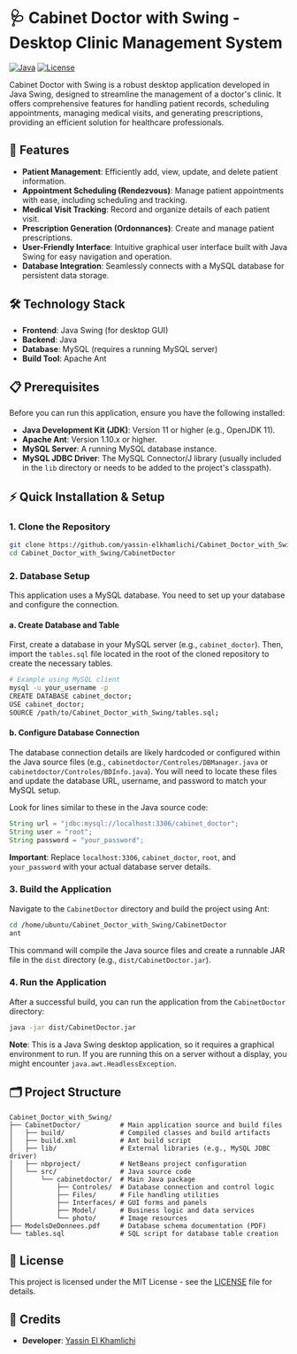 # 🩺 Cabinet Doctor with Swing - Desktop Clinic Management System

[![Java](https://img.shields.io/badge/Java-99.4%25-blue.svg)](https://www.java.com/)
[![License](https://img.shields.io/badge/License-MIT-green.svg)](LICENSE)

Cabinet Doctor with Swing is a robust desktop application developed in Java Swing, designed to streamline the management of a doctor\'s clinic. It offers comprehensive features for handling patient records, scheduling appointments, managing medical visits, and generating prescriptions, providing an efficient solution for healthcare professionals.

## 🌟 Features

- **Patient Management**: Efficiently add, view, update, and delete patient information.
- **Appointment Scheduling (Rendezvous)**: Manage patient appointments with ease, including scheduling and tracking.
- **Medical Visit Tracking**: Record and organize details of each patient visit.
- **Prescription Generation (Ordonnances)**: Create and manage patient prescriptions.
- **User-Friendly Interface**: Intuitive graphical user interface built with Java Swing for easy navigation and operation.
- **Database Integration**: Seamlessly connects with a MySQL database for persistent data storage.

## 🛠️ Technology Stack

- **Frontend**: Java Swing (for desktop GUI)
- **Backend**: Java
- **Database**: MySQL (requires a running MySQL server)
- **Build Tool**: Apache Ant

## 📋 Prerequisites

Before you can run this application, ensure you have the following installed:

- **Java Development Kit (JDK)**: Version 11 or higher (e.g., OpenJDK 11).
- **Apache Ant**: Version 1.10.x or higher.
- **MySQL Server**: A running MySQL database instance.
- **MySQL JDBC Driver**: The MySQL Connector/J library (usually included in the `lib` directory or needs to be added to the project\'s classpath).

## ⚡ Quick Installation & Setup

### 1. Clone the Repository

```bash
git clone https://github.com/yassin-elkhamlichi/Cabinet_Doctor_with_Swing.git
cd Cabinet_Doctor_with_Swing/CabinetDoctor
```

### 2. Database Setup

This application uses a MySQL database. You need to set up your database and configure the connection.

#### a. Create Database and Table

First, create a database in your MySQL server (e.g., `cabinet_doctor`). Then, import the `tables.sql` file located in the root of the cloned repository to create the necessary tables.

```bash
# Example using MySQL client
mysql -u your_username -p
CREATE DATABASE cabinet_doctor;
USE cabinet_doctor;
SOURCE /path/to/Cabinet_Doctor_with_Swing/tables.sql;
```

#### b. Configure Database Connection

The database connection details are likely hardcoded or configured within the Java source files (e.g., `cabinetdoctor/Controles/DBManager.java` or `cabinetdoctor/Controles/BDInfo.java`). You will need to locate these files and update the database URL, username, and password to match your MySQL setup.

Look for lines similar to these in the Java source code:

```java
String url = "jdbc:mysql://localhost:3306/cabinet_doctor";
String user = "root";
String password = "your_password";
```

**Important**: Replace `localhost:3306`, `cabinet_doctor`, `root`, and `your_password` with your actual database server details.

### 3. Build the Application

Navigate to the `CabinetDoctor` directory and build the project using Ant:

```bash
cd /home/ubuntu/Cabinet_Doctor_with_Swing/CabinetDoctor
ant
```

This command will compile the Java source files and create a runnable JAR file in the `dist` directory (e.g., `dist/CabinetDoctor.jar`).

### 4. Run the Application

After a successful build, you can run the application from the `CabinetDoctor` directory:

```bash
java -jar dist/CabinetDoctor.jar
```

**Note**: This is a Java Swing desktop application, so it requires a graphical environment to run. If you are running this on a server without a display, you might encounter `java.awt.HeadlessException`.

## 🗂️ Project Structure

```
Cabinet_Doctor_with_Swing/
├── CabinetDoctor/          # Main application source and build files
│   ├── build/              # Compiled classes and build artifacts
│   ├── build.xml           # Ant build script
│   ├── lib/                # External libraries (e.g., MySQL JDBC driver)
│   ├── nbproject/          # NetBeans project configuration
│   └── src/                # Java source code
│       └── cabinetdoctor/  # Main Java package
│           ├── Controles/  # Database connection and control logic
│           ├── Files/      # File handling utilities
│           ├── Interfaces/ # GUI forms and panels
│           ├── Model/      # Business logic and data services
│           └── photo/      # Image resources
├── ModelsDeDonnees.pdf     # Database schema documentation (PDF)
└── tables.sql              # SQL script for database table creation
```

## 📝 License

This project is licensed under the MIT License - see the [LICENSE](LICENSE) file for details.

## 👥 Credits

- **Developer**: [Yassin El Khamlichi](https://github.com/yassin-elkhamlichi)


